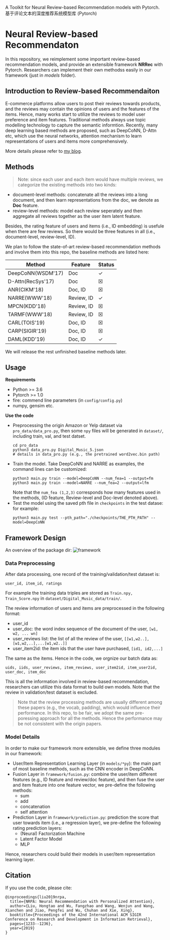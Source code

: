 A Toolkit for Neural Review-based Recommendation models with Pytorch.
基于评论文本的深度推荐系统模型库 (Pytorch)

# Neural Review-based Recommendaton
In this repository, we reimplement some important review-based recommendation models, and provide an extensible framework **NRRec**  with Pytorch.
Researchers can implement their own methodss easily in our framework (just in *models* folder).


## Introduction to Review-based Recommendaiton

E-commerce platforms allow users to post their reviews towards products, and the reviews may contain the opinions of users and the features of the items.
Hence, many works start to utilize the reviews to model user preference and item features.
Traditional methods always use topic modelling technology to capture  the semantic informtion.
Recently, many deep learning based methods are proposed, such as DeepCoNN, D-Attn etc, which use the neural networks, attention mechanism to learn representations of users and items more comprehensively.


More details please refer to [my blog](http://shomy.top/2019/12/31/neu-review-rec/).

## Methods

>Note: since each user and each item would have multiple reviews, we categorize the existing methods into two kinds:
- document-level methods: concatenate all the reviews into a long document, and then learn representations from the doc, we denote as **Doc** feature.
- review-level methods: model each review seperately and then aggregate all reviews together as the user item latent feature.

Besides, the rating feature of users and items (i.e., ID embedding) is usefule when there are few reviews.
So there would be three features in all (i.e., document-level, review-level, ID).

We plan to follow the state-of-art review-based recommendation methods and involve them into this repo, the baseline methods are listed here:

| Method | Feature |  Status|
| ---- | ---- |  ---- |
| DeepCoNN(WSDM'17) | Doc | &check; |
| D-Attn(RecSys'17) | Doc | &#9746;|
| ANR(CIKM'18) | Doc, ID  | &#9746;|
|NARRE(WWW'18) | Review, ID  | &check; |
|MPCN(KDD'18) | Review, ID |&#9746; |
|TARMF(WWW'18) | Review, ID | &#9746;|
| CARL(TOIS'19) | Doc, ID |  &#9746;|
| CARP(SIGIR'19) | Doc, ID | &#9746;|
| DAML(KDD'19) | Doc, ID | &check; |

We will release the rest unfinished baseline methods later.

## Usage

**Requirements**

- Python >= 3.6
- Pytorch >= 1.0
- fire: commend line parameters (in `config/config.py`)
- numpy, gensim etc.


**Use the code**

- Preprocessing the origin Amazon or Yelp dataset via `pro_data/data_pro.py`, then some `npy` files will be generated in `dataset/`, including train, val, and test datset.
    ```
    cd pro_data
    python3 data_pro.py Digital_Music_5.json
    # details in data_pro.py (e.g., the pretrained word2vec.bin path)
    ```
- Train the model. Take DeepCoNN and NARRE as examples, the command lines can be customized:
    ```
    python3 main.py train --model=DeepCoNN --num_fea=1 --output=fm
    python3 main.py train --model=NARRE --num_fea=2 --output=lfm
    ```
    Note that the `num_fea (1,2,3)` corresponds how many features used in the methods, (ID feature, Review-level and Doc-level denoted above).
- Test the model using the saved pth file in `checkpoints` in the test datase: for example:
    ```
    python3 main.py test --pth_path="./checkpoints/THE_PTH_PATH" --model=DeepCoNN

    ```

## Framework Design

An overview of the package dir:
![framework](http://cdn.htliu.cn/blog/review-based-rec/code.png)

### Data Preprocessing
After data processing, one record of the training/validation/test dataset is:
```
user_id, item_id, ratings
```
For example the training data triples are stored as `Train.npy, Train_Score.npy` in `dataset/Digital_Music_data/train/`.

The review information of users and items are preprocessed in the following format:

- user_id
- user_doc: the word index sequence of the document of the user, `[w1, w2, ... wn]`
- user_reviews list: the list of all the review of the user, `[[w1,w2..], [w1,w2,..],...[w1,w2..]]`
- user_item2id: the item ids that the user have purchased, `[id1, id2,...]`

The same as the items. Hence in the code, we orgnize our batch data as:
```
uids, iids, user_reviews, item_reviews, user_item2id, item_user2id, user_doc, item_doc
```
This is all the information involved in review-based recommendation, researchers can utilize this data format to build own models.
Note that the review in validation/test dataset is excluded.

>Note that  the review processing methods are usually different among these papers (e.g., the vocab, padding), which would influence their performance.
In this repo, to be fair, we adopt the same pre-poressing approach for all the methods. 
Hence the performance may be not consistent with the origin papers.


### Model Details
In order to make our framework more extensible, we define three modules in our framework:

- User/Item Representation Learning Layer (in `models/*py`): the main part of most baseline methods, such as the CNN encoder in DeepCoNN.
- Fusion Layer in `framework/fusion.py`: combine the user/item different features (e.g., ID feature and review/doc feature), and then fuse the user and item feature into one feature vector, we pre-define the following methods:
    - sum
    - add
    - concatenation
    - self attention
- Prediction Layer in `framework/prediction.py`: prediction the score that user towards item (i.e., a regression layer), we pre-define the following rating prediction layers:
    - (Neural) Factorization Machine
    - Latent Factor Model
    - MLP

Hence, researchers could build their models in user/item representation learning layer.

## Citation
If you use the code, please cite:
```
@inproceedings{liu2019nrpa,
  title={NRPA: Neural Recommendation with Personalized Attention},
  author={Liu, Hongtao and Wu, Fangzhao and Wang, Wenjun and Wang, Xianchen and Jiao, Pengfei and Wu, Chuhan and Xie, Xing},
  booktitle={Proceedings of the 42nd International ACM SIGIR Conference on Research and Development in Information Retrieval},
  pages={1233--1236},
  year={2019}
}
```
